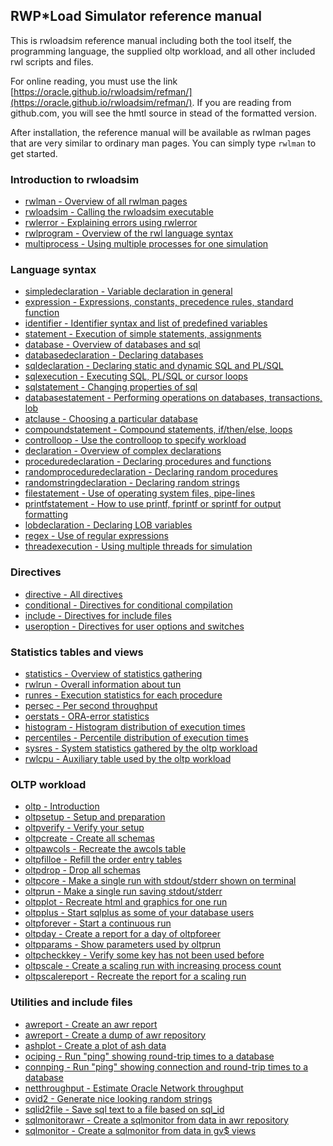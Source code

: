 ## RWP\*Load Simulator reference manual

This is rwloadsim reference manual including both the tool itself,
the programming language, the supplied oltp workload, and 
all other included rwl scripts and files.

For online reading, you must use the link
[https://oracle.github.io/rwloadsim/refman/](https://oracle.github.io/rwloadsim/refman/).
If you are reading from github.com, you will see the hmtl source in stead of
the formatted version.

After installation, the reference manual will be available as
rwlman pages that are very similar to ordinary man pages.
You can simply type ```rwlman``` to get started.

### Introduction to rwloadsim

* [rwlman - Overview of all rwlman pages](rwlman.html)
* [rwloadsim - Calling the rwloadsim executable](rwloadsim.html)
* [rwlerror - Explaining errors using rwlerror](rwlerror.html)
* [rwlprogram - Overview of the rwl language syntax](rwlprogram.html)
* [multiprocess - Using multiple processes for one simulation](multiprocess.html)

### Language syntax

* [simpledeclaration - Variable declaration in general](simpledeclaration.html)
* [expression - Expressions, constants, precedence rules, standard function](expression.html)
* [identifier - Identifier syntax and list of predefined variables](identifier.html)
* [statement - Execution of simple statements, assignments](statement.html)
* [database - Overview of databases and sql](database.html)
* [databasedeclaration - Declaring databases](databasedeclaration.html)
* [sqldeclaration - Declaring static and dynamic SQL and PL/SQL](sqldeclaration.html)
* [sqlexecution - Executing SQL, PL/SQL or cursor loops](sqlexecution.html)
* [sqlstatement - Changing properties of sql](sqlstatement.html)
* [databasestatement - Performing operations on databases, transactions, lob](databasestatement.html)
* [atclause - Choosing a particular database](atclause.html)
* [compoundstatement - Compound statements, if/then/else, loops](compoundstatement.html)
* [controlloop - Use the controlloop to specify workload](controlloop.html)
* [declaration - Overview of complex declarations](declaration.html)
* [proceduredeclaration - Declaring procedures and functions](proceduredeclaration.html)
* [randomproceduredeclaration - Declaring random procedures](randomproceduredeclaration.html)
* [randomstringdeclaration - Declaring random strings](randomstringdeclaration.html)
* [filestatement - Use of operating system files, pipe-lines](filestatement.html)
* [printfstatement - How to use printf, fprintf or sprintf for output formatting](printfstatement.html)
* [lobdeclaration - Declaring LOB variables](lobdeclaration.html)
* [regex - Use of regular expressions](regex.html)
* [threadexecution - Using multiple threads for simulation](threadexecution.html)

### Directives

* [directive - All directives](directive.html)
* [conditional - Directives for conditional compilation](conditional.html)
* [include - Directives for include files](include.html)
* [useroption - Directives for user options and switches](useroption.html)

### Statistics tables and views

* [statistics - Overview of statistics gathering](statistics.html)
* [rwlrun - Overall information about tun](rwlrun.html)
* [runres - Execution statistics for each procedure](runres.html)
* [persec - Per second throughput](persec.html)
* [oerstats - ORA-error statistics](oerstats.html)
* [histogram - Histogram distribution of execution times](histogram.html)
* [percentiles - Percentile distribution of execution times](percentiles.html)
* [sysres - System statistics gathered by the oltp workload](sysres.html)
* [rwlcpu - Auxiliary table used by the oltp workload](rwlcpu.html)

### OLTP workload

* [oltp - Introduction](oltp.html)
* [oltpsetup - Setup and preparation](oltpsetup.html)
* [oltpverify - Verify your setup](oltpverify.html)
* [oltpcreate - Create all schemas](oltpcreate.html)
* [oltpawcols - Recreate the awcols table](oltpawcols.html)
* [oltpfilloe - Refill the order entry tables](oltpfilloe.html)
* [oltpdrop - Drop all schemas](oltpdrop.html)
* [oltpcore - Make a single run with stdout/stderr shown on terminal](oltpcore.html)
* [oltprun - Make a single run saving stdout/stderr](oltprun.html)
* [oltpplot - Recreate html and graphics for one run](oltpplot.html)
* [oltpplus - Start sqlplus as some of your database users](oltpplus.html)
* [oltpforever - Start a continuous run](oltpforever.html)
* [oltpday - Create a report for a day of oltpforeer](oltpday.html)
* [oltpparams - Show parameters used by oltprun](oltpparams.html)
* [oltpcheckkey - Verify some key has not been used before](oltpcheckkey.html)
* [oltpscale - Create a scaling run with increasing process count](oltpscale.html)
* [oltpscalereport - Recreate the report for a scaling run](oltpscalereport.html)

### Utilities and include files

* [awreport - Create an awr report](awreport.html)
* [awreport - Create a dump of awr repository](awrdump.html)
* [ashplot - Create a plot of ash data](ashplot.html)
* [ociping - Run "ping" showing round-trip times to a database](ociping.html)
* [connping - Run "ping" showing connection and round-trip times to a database](connping.html)
* [netthroughput - Estimate Oracle Network throughput](netthroughput.html)
* [ovid2 - Generate nice looking random strings](ovid2.html)
* [sqlid2file - Save sql text to a file based on sql_id](sqlid2file.html)
* [sqlmonitorawr - Create a sqlmonitor from data in awr repository](sqlmonitorawr.html)
* [sqlmonitor - Create a sqlmonitor from data in gv$ views](sqlmonitor.html)
